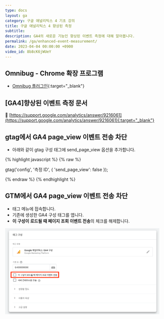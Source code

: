 ```yaml
---
type: docs
layout: ga
category: 구글 애널리틱스 4 기초 강의
title: 구글 애널리틱스 4 향상된 측정
subtitle: 
description: GA4의 새로운 기능인 향상된 이벤트 측정에 대해 알아봅니다.
permalink: /ga/enhanced-event-measurement/
date: 2023-04-04 00:00:00 +0900
video_id: 8b8cK6jWUeY
---
```


## Omnibug - Chrome 확장 프로그램

- [Omnibug 플러그인](https://chrome.google.com/webstore/detail/omnibug/bknpehncffejahipecakbfkomebjmokl){:target="_blank"}

## [GA4]향상된 이벤트 측정 문서
📄 [https://support.google.com/analytics/answer/9216061](https://support.google.com/analytics/answer/9216061){:target="_blank"}

## gtag에서 GA4 page_view 이벤트 전송 차단

- 아래와 같이 gtag 구성 태그에 send_page_view 옵션을 추가합니다.

{% highlight javascript %}
{% raw %}

gtag('config', '측정 ID', {
    'send_page_view': false
});

{% endraw %}
{% endhighlight %}

## GTM에서 GA4 page_view 이벤트 전송 차단

- 태그 메뉴에 접속합니다.
- 기존에 생성한 GA4 구성 태그를 엽니다.
- **이 구성이 로드될 때 페이지 조회 이벤트 전송**의 체크를 해제합니다.

![트리거 설정](/images/docs/ga/enhanced-event-measurement/01.png)
